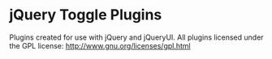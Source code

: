 jQuery Toggle Plugins
=====================

Plugins created for use with jQuery and jQueryUI. All plugins licensed under the GPL license: http://www.gnu.org/licenses/gpl.html